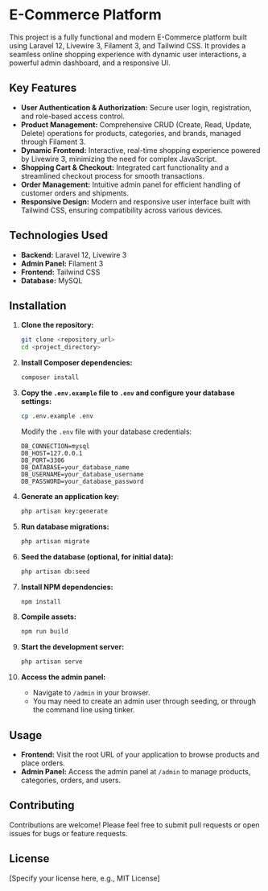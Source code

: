 # E-Commerce Platform

This project is a fully functional and modern E-Commerce platform built using Laravel 12, Livewire 3, Filament 3, and Tailwind CSS. 
It provides a seamless online shopping experience with dynamic user interactions, a powerful admin dashboard, and a responsive UI.

## Key Features

* **User Authentication & Authorization:** Secure user login, registration, and role-based access control.
* **Product Management:** Comprehensive CRUD (Create, Read, Update, Delete) operations for products, categories, and brands, managed through Filament 3.
* **Dynamic Frontend:** Interactive, real-time shopping experience powered by Livewire 3, minimizing the need for complex JavaScript.
* **Shopping Cart & Checkout:** Integrated cart functionality and a streamlined checkout process for smooth transactions.
* **Order Management:** Intuitive admin panel for efficient handling of customer orders and shipments.
* **Responsive Design:** Modern and responsive user interface built with Tailwind CSS, ensuring compatibility across various devices.

## Technologies Used

* **Backend:** Laravel 12, Livewire 3
* **Admin Panel:** Filament 3
* **Frontend:** Tailwind CSS
* **Database:** MySQL

## Installation

1.  **Clone the repository:**

    ```bash
    git clone <repository_url>
    cd <project_directory>
    ```

2.  **Install Composer dependencies:**

    ```bash
    composer install
    ```

3.  **Copy the `.env.example` file to `.env` and configure your database settings:**

    ```bash
    cp .env.example .env
    ```

    Modify the `.env` file with your database credentials:

    ```
    DB_CONNECTION=mysql
    DB_HOST=127.0.0.1
    DB_PORT=3306
    DB_DATABASE=your_database_name
    DB_USERNAME=your_database_username
    DB_PASSWORD=your_database_password
    ```

4.  **Generate an application key:**

    ```bash
    php artisan key:generate
    ```

5.  **Run database migrations:**

    ```bash
    php artisan migrate
    ```

6.  **Seed the database (optional, for initial data):**

    ```bash
    php artisan db:seed
    ```

7.  **Install NPM dependencies:**

    ```bash
    npm install
    ```

8.  **Compile assets:**

    ```bash
    npm run build
    ```

9.  **Start the development server:**

    ```bash
    php artisan serve
    ```

10. **Access the admin panel:**

    * Navigate to `/admin` in your browser.
    * You may need to create an admin user through seeding, or through the command line using tinker.

## Usage

* **Frontend:** Visit the root URL of your application to browse products and place orders.
* **Admin Panel:** Access the admin panel at `/admin` to manage products, categories, orders, and users.

## Contributing

Contributions are welcome! Please feel free to submit pull requests or open issues for bugs or feature requests.

## License

[Specify your license here, e.g., MIT License]
